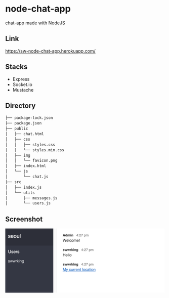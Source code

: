 # node-chat-app

chat-app made with NodeJS

## Link
https://sw-node-chat-app.herokuapp.com/

## Stacks
>
* Express
* Socket.io
* Mustache

## Directory
```bash
├── package-lock.json
├── package.json
├── public
│   ├── chat.html
│   ├── css
│   │   ├── styles.css
│   │   └── styles.min.css
│   ├── img
│   │   └── favicon.png
│   ├── index.html
│   └── js
│       └── chat.js
├── src
│   ├── index.js
│   └── utils
│       ├── messages.js
│       └── users.js
```
## Screenshot
![node-chat-app](./screenshot/screenshot.png)
